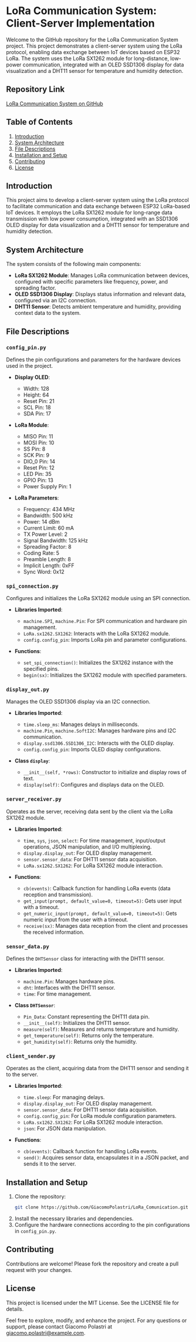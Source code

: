 # LoRa Communication System: Client-Server Implementation

Welcome to the GitHub repository for the LoRa Communication System project. This project demonstrates a client-server system using the LoRa protocol, enabling data exchange between IoT devices based on ESP32 LoRa. The system uses the LoRa SX1262 module for long-distance, low-power communication, integrated with an OLED SSD1306 display for data visualization and a DHT11 sensor for temperature and humidity detection.

## Repository Link
[LoRa Communication System on GitHub](https://github.com/GiacomoPolastri/LoRa_Comunication)

## Table of Contents
1. [Introduction](#introduction)
2. [System Architecture](#system-architecture)
3. [File Descriptions](#file-descriptions)
4. [Installation and Setup](#installation-and-setup)
5. [Contributing](#contributing)
6. [License](#license)

## Introduction
This project aims to develop a client-server system using the LoRa protocol to facilitate communication and data exchange between ESP32 LoRa-based IoT devices. It employs the LoRa SX1262 module for long-range data transmission with low power consumption, integrated with an SSD1306 OLED display for data visualization and a DHT11 sensor for temperature and humidity detection.

## System Architecture
The system consists of the following main components:
- **LoRa SX1262 Module**: Manages LoRa communication between devices, configured with specific parameters like frequency, power, and spreading factor.
- **OLED SSD1306 Display**: Displays status information and relevant data, configured via an I2C connection.
- **DHT11 Sensor**: Detects ambient temperature and humidity, providing context data to the system.

## File Descriptions

### `config_pin.py`
Defines the pin configurations and parameters for the hardware devices used in the project.

- **Display OLED**:
  - Width: 128
  - Height: 64
  - Reset Pin: 21
  - SCL Pin: 18
  - SDA Pin: 17

- **LoRa Module**:
  - MISO Pin: 11
  - MOSI Pin: 10
  - SS Pin: 8
  - SCK Pin: 9
  - DIO_0 Pin: 14
  - Reset Pin: 12
  - LED Pin: 35
  - GPIO Pin: 13
  - Power Supply Pin: 1

- **LoRa Parameters**:
  - Frequency: 434 MHz
  - Bandwidth: 500 kHz
  - Power: 14 dBm
  - Current Limit: 60 mA
  - TX Power Level: 2
  - Signal Bandwidth: 125 kHz
  - Spreading Factor: 8
  - Coding Rate: 5
  - Preamble Length: 8
  - Implicit Length: 0xFF
  - Sync Word: 0x12

### `spi_connection.py`
Configures and initializes the LoRa SX1262 module using an SPI connection.

- **Libraries Imported**:
  - `machine.SPI`, `machine.Pin`: For SPI communication and hardware pin management.
  - `LoRa.sx1262.SX1262`: Interacts with the LoRa SX1262 module.
  - `config.config_pin`: Imports LoRa pin and parameter configurations.

- **Functions**:
  - `set_spi_connection()`: Initializes the SX1262 instance with the specified pins.
  - `begin(sx)`: Initializes the SX1262 module with specified parameters.

### `display_out.py`
Manages the OLED SSD1306 display via an I2C connection.

- **Libraries Imported**:
  - `time.sleep_ms`: Manages delays in milliseconds.
  - `machine.Pin`, `machine.SoftI2C`: Manages hardware pins and I2C communication.
  - `display.ssd1306.SSD1306_I2C`: Interacts with the OLED display.
  - `config.config_pin`: Imports OLED display configurations.

- **Class `display`**:
  - `__init__(self, *rows)`: Constructor to initialize and display rows of text.
  - `display(self)`: Configures and displays data on the OLED.

### `server_receiver.py`
Operates as the server, receiving data sent by the client via the LoRa SX1262 module.

- **Libraries Imported**:
  - `time`, `sys`, `json`, `select`: For time management, input/output operations, JSON manipulation, and I/O multiplexing.
  - `display.display_out`: For OLED display management.
  - `sensor.sensor_data`: For DHT11 sensor data acquisition.
  - `LoRa.sx1262.SX1262`: For LoRa SX1262 module interaction.

- **Functions**:
  - `cb(events)`: Callback function for handling LoRa events (data reception and transmission).
  - `get_input(prompt, default_value=0, timeout=5)`: Gets user input with a timeout.
  - `get_numeric_input(prompt, default_value=0, timeout=5)`: Gets numeric input from the user with a timeout.
  - `receive(sx)`: Manages data reception from the client and processes the received information.

### `sensor_data.py`
Defines the `DHTSensor` class for interacting with the DHT11 sensor.

- **Libraries Imported**:
  - `machine.Pin`: Manages hardware pins.
  - `dht`: Interfaces with the DHT11 sensor.
  - `time`: For time management.

- **Class `DHTSensor`**:
  - `Pin_Data`: Constant representing the DHT11 data pin.
  - `__init__(self)`: Initializes the DHT11 sensor.
  - `measure(self)`: Measures and returns temperature and humidity.
  - `get_temperature(self)`: Returns only the temperature.
  - `get_humidity(self)`: Returns only the humidity.

### `client_sender.py`
Operates as the client, acquiring data from the DHT11 sensor and sending it to the server.

- **Libraries Imported**:
  - `time.sleep`: For managing delays.
  - `display.display_out`: For OLED display management.
  - `sensor.sensor_data`: For DHT11 sensor data acquisition.
  - `config.config_pin`: For LoRa module configuration parameters.
  - `LoRa.sx1262.SX1262`: For LoRa SX1262 module interaction.
  - `json`: For JSON data manipulation.

- **Functions**:
  - `cb(events)`: Callback function for handling LoRa events.
  - `send()`: Acquires sensor data, encapsulates it in a JSON packet, and sends it to the server.

## Installation and Setup
1. Clone the repository:
   ```bash
   git clone https://github.com/GiacomoPolastri/LoRa_Comunication.git
   ```
2. Install the necessary libraries and dependencies.
3. Configure the hardware connections according to the pin configurations in `config_pin.py`.

## Contributing
Contributions are welcome! Please fork the repository and create a pull request with your changes.

## License
This project is licensed under the MIT License. See the LICENSE file for details.

Feel free to explore, modify, and enhance the project. For any questions or support, please contact Giacomo Polastri at giacomo.polastri@example.com.
